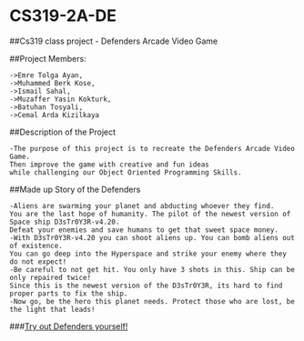 # CS319-2A-DE
##Cs319 class project - Defenders Arcade Video Game

##Project Members:


    ->Emre Tolga Ayan,
    ->Muhammed Berk Kose, 
    ->Ismail Sahal, 
    ->Muzaffer Yasin Kokturk, 
    ->Batuhan Tosyali, 
    ->Cemal Arda Kizilkaya
    
    
##Description of the Project


    -The purpose of this project is to recreate the Defenders Arcade Video Game.
    Then improve the game with creative and fun ideas 
    while challenging our Object Oriented Programming Skills.
##Made up Story of the Defenders


    -Aliens are swarming your planet and abducting whoever they find.
    You are the last hope of humanity. The pilot of the newest version of Space ship D3sTr0Y3R-v4.20.
    Defeat your enemies and save humans to get that sweet space money.
    -With D3sTr0Y3R-v4.20 you can shoot aliens up. You can bomb aliens out of existence.
    You can go deep into the Hyperspace and strike your enemy where they do not expect!
    -Be careful to not get hit. You only have 3 shots in this. Ship can be only repaired twice!
    Since this is the newest version of the D3sTr0Y3R, its hard to find proper parts to fix the ship.
    -Now go, be the hero this planet needs. Protect those who are lost, be the light that leads!

###[Try out Defenders yourself!](https://archive.org/details/arcade_defender) 
    
